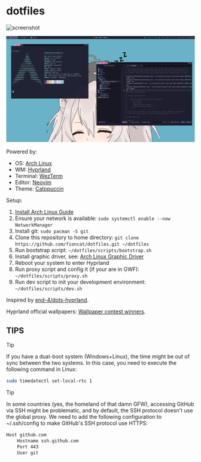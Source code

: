 # dotfiles

![screenshot](assets/screenshot2.png)

![screenshot](assets/screenshot.png)

Powered by:

- OS: [Arch Linux](https://archlinux.org/)
- WM: [Hyprland](https://hyprland.org/)
- Terminal: [WezTerm](https://wezfurlong.org/wezterm/index.html)
- Editor: [Neovim](https://neovim.io/)
- Theme: [Catppuccin](https://github.com/catppuccin/catppuccin)

Setup:

1. [Install Arch Linux Guide](https://arch.icekylin.online/)
2. Ensure your network is available: `sudo systemctl enable --now NetworkManager`
3. Install git: `sudo pacman -S git`
4. Clone this repository to home directory: `git clone https://github.com/fioncat/dotfiles.git ~/dotfiles`
5. Run bootstrap script: `~/dotfiles/scripts/bootstrap.sh`
6. Install graphic driver, see: [Arch Linux Graphic Driver](https://arch.icekylin.online/guide/rookie/graphic-driver.html)
7. Reboot your system to enter Hyprland
8. Run proxy script and config it (if your are in GWF): `~/dotfiles/scripts/proxy.sh`
9. Run dev script to init your development environment: `~/dotfiles/scripts/dev.sh`

Inspired by [end-4/dots-hyprland](https://github.com/end-4/dots-hyprland).

Hyprland official wallpapers: [Wallpaper contest winners](https://hyprland.org/news/contestWinners/).

## TIPS

> [!TIP]
> If you have a dual-boot system (Windows+Linux), the time might be out of sync between the two systems. In this case, you need to execute the following command in Linux:
>
> ```bash
> sudo timedatectl set-local-rtc 1
> ```

> [!TIP]
> In some countries (yes, the homeland of that damn GFW), accessing GitHub via SSH might be problematic, and by default, the SSH protocol doesn't use the global proxy. We need to add the following configuration to ~/.ssh/config to make GitHub's SSH protocol use HTTPS:
>
> ```ssh
> Host github.com
>     Hostname ssh.github.com
>     Port 443
>     User git
> ```
